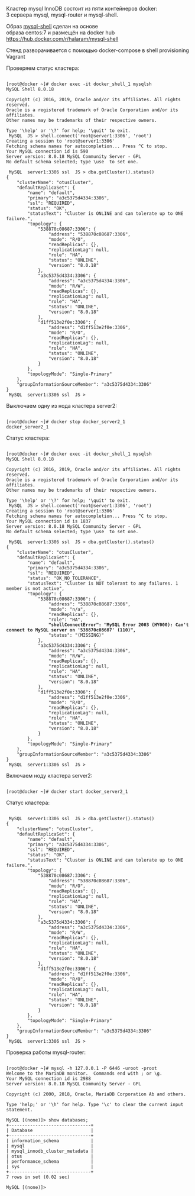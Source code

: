 Кластер mysql InnoDB состоит из пяти контейнеров docker:  
3 сервера mysql, mysql-router и mysql-shell.

Образ [mysql-shell](docker/mysql-shell) сделан на основе  
образа centos:7 и размещён на docker hub https://hub.docker.com/r/halaram/mysql-shell

Стенд разворачивается с помощью docker-compose в shell provisioning Vagrant


Проверяем статус кластера:
<pre><code>
[root@docker ~]# docker exec -it docker_shell_1 mysqlsh
MySQL Shell 8.0.18

Copyright (c) 2016, 2019, Oracle and/or its affiliates. All rights reserved.
Oracle is a registered trademark of Oracle Corporation and/or its affiliates.
Other names may be trademarks of their respective owners.

Type '\help' or '\?' for help; '\quit' to exit.
 MySQL  JS > shell.connect('root@server1:3306', 'root')
Creating a session to 'root@server1:3306'
Fetching schema names for autocompletion... Press ^C to stop.
Your MySQL connection id is 590
Server version: 8.0.18 MySQL Community Server - GPL
No default schema selected; type \use <schema> to set one.
<ClassicSession:root@server1:3306>
 MySQL  server1:3306 ssl  JS > dba.getCluster().status()
{
    "clusterName": "otusCluster", 
    "defaultReplicaSet": {
        "name": "default", 
        "primary": "a3c5375d4334:3306", 
        "ssl": "REQUIRED", 
        "status": "OK", 
        "statusText": "Cluster is ONLINE and can tolerate up to ONE failure.", 
        "topology": {
            "538870c08687:3306": {
                "address": "538870c08687:3306", 
                "mode": "R/O", 
                "readReplicas": {}, 
                "replicationLag": null, 
                "role": "HA", 
                "status": "ONLINE", 
                "version": "8.0.18"
            }, 
            "a3c5375d4334:3306": {
                "address": "a3c5375d4334:3306", 
                "mode": "R/W", 
                "readReplicas": {}, 
                "replicationLag": null, 
                "role": "HA", 
                "status": "ONLINE", 
                "version": "8.0.18"
            }, 
            "d1ff513e2f0e:3306": {
                "address": "d1ff513e2f0e:3306", 
                "mode": "R/O", 
                "readReplicas": {}, 
                "replicationLag": null, 
                "role": "HA", 
                "status": "ONLINE", 
                "version": "8.0.18"
            }
        }, 
        "topologyMode": "Single-Primary"
    }, 
    "groupInformationSourceMember": "a3c5375d4334:3306"
}
 MySQL  server1:3306 ssl  JS > 
</code></pre>


Выключаем одну из нода кластера server2:
<pre><code>
[root@docker ~]# docker stop docker_server2_1
docker_server2_1
</code></pre>

Статус кластера:
<pre><code>
[root@docker ~]# docker exec -it docker_shell_1 mysqlsh
MySQL Shell 8.0.18

Copyright (c) 2016, 2019, Oracle and/or its affiliates. All rights reserved.
Oracle is a registered trademark of Oracle Corporation and/or its affiliates.
Other names may be trademarks of their respective owners.

Type '\help' or '\?' for help; '\quit' to exit.
 MySQL  JS > shell.connect('root@server1:3306', 'root')
Creating a session to 'root@server1:3306'
Fetching schema names for autocompletion... Press ^C to stop.
Your MySQL connection id is 1837
Server version: 8.0.18 MySQL Community Server - GPL
No default schema selected; type \use <schema> to set one.
<ClassicSession:root@server1:3306>
 MySQL  server1:3306 ssl  JS > dba.getCluster().status()
{
    "clusterName": "otusCluster", 
    "defaultReplicaSet": {
        "name": "default", 
        "primary": "a3c5375d4334:3306", 
        "ssl": "REQUIRED", 
        "status": "OK_NO_TOLERANCE", 
        "statusText": "Cluster is NOT tolerant to any failures. 1 member is not active", 
        "topology": {
            "538870c08687:3306": {
                "address": "538870c08687:3306", 
                "mode": "n/a", 
                "readReplicas": {}, 
                "role": "HA", 
<b>                "shellConnectError": "MySQL Error 2003 (HY000): Can't connect to MySQL server on '538870c08687' (110)", </b>
                "status": "(MISSING)"
            }, 
            "a3c5375d4334:3306": {
                "address": "a3c5375d4334:3306", 
                "mode": "R/W", 
                "readReplicas": {}, 
                "replicationLag": null, 
                "role": "HA", 
                "status": "ONLINE", 
                "version": "8.0.18"
            }, 
            "d1ff513e2f0e:3306": {
                "address": "d1ff513e2f0e:3306", 
                "mode": "R/O", 
                "readReplicas": {}, 
                "replicationLag": null, 
                "role": "HA", 
                "status": "ONLINE", 
                "version": "8.0.18"
            }
        }, 
        "topologyMode": "Single-Primary"
    }, 
    "groupInformationSourceMember": "a3c5375d4334:3306"
}
 MySQL  server1:3306 ssl  JS > 
</code></pre>

Включаем ноду кластера server2:
<pre><code>
[root@docker ~]# docker start docker_server2_1
</code></pre>

Статус кластера:
<pre><code>
 MySQL  server1:3306 ssl  JS > dba.getCluster().status()
{
    "clusterName": "otusCluster", 
    "defaultReplicaSet": {
        "name": "default", 
        "primary": "a3c5375d4334:3306", 
        "ssl": "REQUIRED", 
        "status": "OK", 
        "statusText": "Cluster is ONLINE and can tolerate up to ONE failure.", 
        "topology": {
            "538870c08687:3306": {
                "address": "538870c08687:3306", 
                "mode": "R/O", 
                "readReplicas": {}, 
                "replicationLag": null, 
                "role": "HA", 
                "status": "ONLINE", 
                "version": "8.0.18"
            }, 
            "a3c5375d4334:3306": {
                "address": "a3c5375d4334:3306", 
                "mode": "R/W", 
                "readReplicas": {}, 
                "replicationLag": null, 
                "role": "HA", 
                "status": "ONLINE", 
                "version": "8.0.18"
            }, 
            "d1ff513e2f0e:3306": {
                "address": "d1ff513e2f0e:3306", 
                "mode": "R/O", 
                "readReplicas": {}, 
                "replicationLag": null, 
                "role": "HA", 
                "status": "ONLINE", 
                "version": "8.0.18"
            }
        }, 
        "topologyMode": "Single-Primary"
    }, 
    "groupInformationSourceMember": "a3c5375d4334:3306"
}
 MySQL  server1:3306 ssl  JS >
</code></pre>

Проверка работы mysql-router:
<pre><code>
[root@docker ~]# mysql -h 127.0.0.1 -P 6446 -uroot -proot
Welcome to the MariaDB monitor.  Commands end with ; or \g.
Your MySQL connection id is 2988
Server version: 8.0.18 MySQL Community Server - GPL

Copyright (c) 2000, 2018, Oracle, MariaDB Corporation Ab and others.

Type 'help;' or '\h' for help. Type '\c' to clear the current input statement.

MySQL [(none)]> show databases;
+-------------------------------+
| Database                      |
+-------------------------------+
| information_schema            |
| mysql                         |
| mysql_innodb_cluster_metadata |
| otus                          |
| performance_schema            |
| sys                           |
+-------------------------------+
7 rows in set (0.02 sec)

MySQL [(none)]> 
</code></pre>
